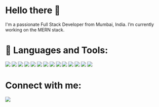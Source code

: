 <!-- ![MERN stack developer.](https://media-exp1.licdn.com/dms/image/C4D16AQH_MoR-73lKbw/profile-displaybackgroundimage-shrink_200_800/0/1640847750525?e=1647475200&v=beta&t=1aT8zeaVS6U-c5W8f4kKbR_PUEMG_amd_0283SrdkHA) -->

# Hello there 👋
I'm a passionate Full Stack Developer from Mumbai, India. 
I’m currently working on the MERN stack.

# 🚀 Languages and Tools:
<img src="https://img.icons8.com/color/48/000000/html-5--v1.png"/> <img src="https://img.icons8.com/color/48/000000/css3.png"/> <img src="https://img.icons8.com/color/48/000000/javascript--v1.png"/> <img src="https://img.icons8.com/color/48/000000/typescript.png"/> <img src="https://img.icons8.com/color/48/000000/react-native.png"/> <img src="https://img.icons8.com/color/48/000000/redux.png"/> <img src="https://img.icons8.com/external-tal-revivo-green-tal-revivo/36/000000/external-vuejs-an-open-source-javascript-framework-for-building-user-interfaces-and-single-page-applications-logo-green-tal-revivo.png"/> <img src="https://img.icons8.com/color/48/000000/nextjs.png"/> <img src="https://img.icons8.com/fluency/48/000000/node-js.png"/> <img src="https://img.icons8.com/color/48/000000/mongodb.png"/> <img src="https://img.icons8.com/color/48/FFFFFF/amazon-web-services.png"/> <img src="https://img.icons8.com/color/48/000000/firebase.png"/> <img src="https://img.icons8.com/color/48/000000/docker.png"/> <img src="https://img.icons8.com/color/48/000000/git.png"/>  

# Connect with me:
[<img src="https://img.icons8.com/fluency/48/000000/linkedin.png"/>](https://www.linkedin.com/in/rohan-kurane-7729581a6/) 
